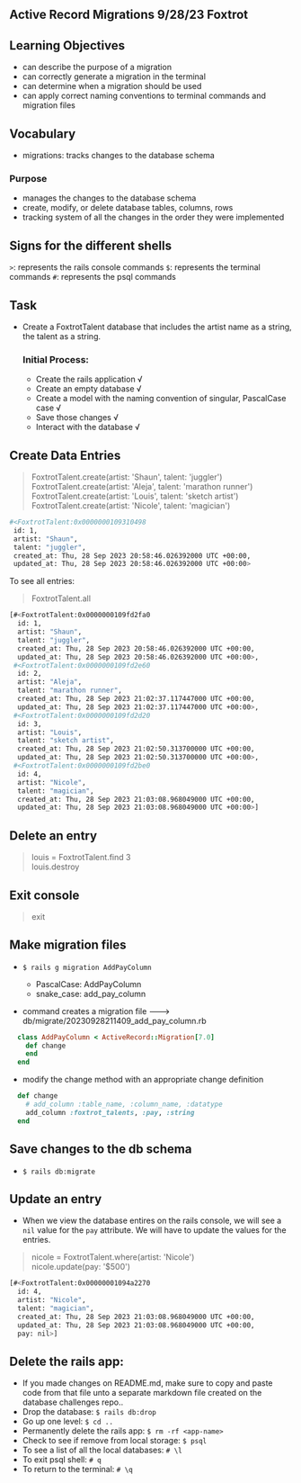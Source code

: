 ## Active Record Migrations 9/28/23 Foxtrot

## Learning Objectives
- can describe the purpose of a migration
- can correctly generate a migration in the terminal
- can determine when a migration should be used
- can apply correct naming conventions to terminal commands and migration files

## Vocabulary
- migrations: tracks changes to the database schema
### Purpose
- manages the changes to the database schema
- create, modify, or delete database tables, columns, rows
- tracking system of all the changes in the order they were implemented

## Signs for the different shells
`>`: represents the rails console commands
`$`: represents the terminal commands
`#`: represents the psql commands

## Task
- Create a FoxtrotTalent database that includes the artist name as a string, the talent as a string.

  ### Initial Process:
  - Create the rails application √
  - Create an empty database √
  - Create a model with the naming convention of singular, PascalCase case √
  - Save those changes √
  - Interact with the database √

## Create Data Entries
> FoxtrotTalent.create(artist: 'Shaun', talent: 'juggler')  
> FoxtrotTalent.create(artist: 'Aleja', talent: 'marathon runner')  
> FoxtrotTalent.create(artist: 'Louis', talent: 'sketch artist')  
> FoxtrotTalent.create(artist: 'Nicole', talent: 'magician')  

```bash
#<FoxtrotTalent:0x0000000109310498
 id: 1,
 artist: "Shaun",
 talent: "juggler",
 created_at: Thu, 28 Sep 2023 20:58:46.026392000 UTC +00:00,
 updated_at: Thu, 28 Sep 2023 20:58:46.026392000 UTC +00:00> 
```
To see all entries: 
> FoxtrotTalent.all
```bash
[#<FoxtrotTalent:0x0000000109fd2fa0
  id: 1,
  artist: "Shaun",
  talent: "juggler",
  created_at: Thu, 28 Sep 2023 20:58:46.026392000 UTC +00:00,
  updated_at: Thu, 28 Sep 2023 20:58:46.026392000 UTC +00:00>,
 #<FoxtrotTalent:0x0000000109fd2e60
  id: 2,
  artist: "Aleja",
  talent: "marathon runner",
  created_at: Thu, 28 Sep 2023 21:02:37.117447000 UTC +00:00,
  updated_at: Thu, 28 Sep 2023 21:02:37.117447000 UTC +00:00>,
 #<FoxtrotTalent:0x0000000109fd2d20
  id: 3,
  artist: "Louis",
  talent: "sketch artist",
  created_at: Thu, 28 Sep 2023 21:02:50.313700000 UTC +00:00,
  updated_at: Thu, 28 Sep 2023 21:02:50.313700000 UTC +00:00>,
 #<FoxtrotTalent:0x0000000109fd2be0
  id: 4,
  artist: "Nicole",
  talent: "magician",
  created_at: Thu, 28 Sep 2023 21:03:08.968049000 UTC +00:00,
  updated_at: Thu, 28 Sep 2023 21:03:08.968049000 UTC +00:00>] 
```

## Delete an entry
> louis = FoxtrotTalent.find 3  
> louis.destroy

## Exit console
> exit

## Make migration files
- `$ rails g migration AddPayColumn`
  - PascalCase: AddPayColumn
  - snake_case: add_pay_column

- command creates a migration file ---> db/migrate/20230928211409_add_pay_column.rb
```rb
  class AddPayColumn < ActiveRecord::Migration[7.0]
    def change
    end
  end
```

- modify the change method with an appropriate change definition
```rb
  def change
    # add_column :table_name, :column_name, :datatype
    add_column :foxtrot_talents, :pay, :string
  end
```

## Save changes to the db schema
- `$ rails db:migrate`


## Update an entry
- When we view the database entires on the rails console, we will see a `nil` value for the `pay` attribute. We will have to update the values for the entries. 
> nicole = FoxtrotTalent.where(artist: 'Nicole')  
> nicole.update(pay: '$500')
```bash
[#<FoxtrotTalent:0x00000001094a2270
  id: 4,
  artist: "Nicole",
  talent: "magician",
  created_at: Thu, 28 Sep 2023 21:03:08.968049000 UTC +00:00,
  updated_at: Thu, 28 Sep 2023 21:03:08.968049000 UTC +00:00,
  pay: nil>]
```

## Delete the rails app:
  - If you made changes on README.md, make sure to copy and paste code from that file unto a separate markdown file created on the database challenges repo..
  - Drop the database: `$ rails db:drop`
  - Go up one level: `$ cd ..`
  - Permanently delete the rails app: `$ rm -rf <app-name>`
- Check to see if remove from local storage: `$ psql` 
- To see a list of all the local databases: `# \l`
- To exit psql shell: `# q`
- To return to the terminal: `# \q`